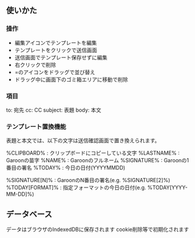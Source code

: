 ## 使いかた

### 操作

* 編集アイコンでテンプレートを編集
* テンプレートをクリックで送信画面
* 送信画面でテンプレート保存せずに編集
* 右クリックで削除
* =のアイコンをドラッグで並び替え
* ドラッグ中に画面下のゴミ箱エリアに移動で削除

### 項目

to: 宛先
cc: CC
subject: 表題
body: 本文

### テンプレート置換機能

表題と本文では、以下の文字は送信確認画面で置き換えられます。

%CLIPBOARD% : クリップボードにコピーしている文字
%LASTNAME% : Garoonの苗字
%NAME% : Garoonのフルネーム
%SIGNATURE% : Garoonの1番目の署名
%TODAY% : 今日の日付(YYYYMMDD)

%SIGNATURE[N]% : GaroonのN番目の署名(e.g. %SIGNATURE[2]%)
%TODAY[FORMAT]% : 指定フォーマットの今日の日付(e.g. %TODAY[YYYY-MM-DD]%)

## データベース

データはブラウザのIndexedDBに保存されます
cookie削除等で初期化されます
